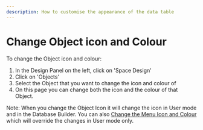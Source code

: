 ```yaml
---
description: How to customise the appearance of the data table
---
```


# Change Object icon and Colour

To change the Object icon and colour:

1. In the Design Panel on the left, click on 'Space Design'
2. Click on 'Objects'
3. Select the Object that you want to change the icon and colour of
4. On this page you can change both the icon and the colour of that Object.

Note: When you change the Object Icon it will change the icon in User mode and in the Database Builder. You can also [Change the Menu Icon and Colour](http://help.bappo.com/database-design/change-menu-item-icon-and-colour) which will override the changes in User mode only.

